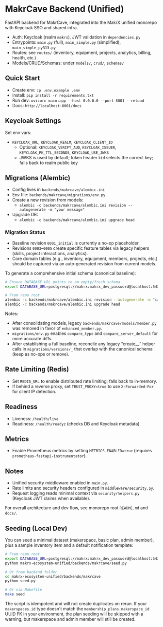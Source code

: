 # MakrCave Backend (Unified)

FastAPI backend for MakrCave, integrated into the MakrX unified monorepo with Keycloak SSO and shared infra.

- Auth: Keycloak (realm `makrx`), JWT validation in `dependencies.py`
- Entrypoints: `main.py` (full), `main_simple.py` (simplified), `main_simple_py313.py`
- Routes: see `routes/` (inventory, equipment, projects, analytics, billing, health, etc.)
- Models/CRUD/Schemas: under `models/`, `crud/`, `schemas/`

## Quick Start

- Create env: `cp .env.example .env`
- Install: `pip install -r requirements.txt`
- Run dev: `uvicorn main:app --host 0.0.0.0 --port 8001 --reload`
- Docs: `http://localhost:8001/docs`

## Keycloak Settings

Set env vars:

- `KEYCLOAK_URL`, `KEYCLOAK_REALM`, `KEYCLOAK_CLIENT_ID`
  - Optional: `KEYCLOAK_VERIFY_AUD`, `KEYCLOAK_ISSUER`, `KEYCLOAK_PK_TTL_SECONDS`, `KEYCLOAK_USE_JWKS`
  - JWKS is used by default; token header `kid` selects the correct key; falls back to realm public key

## Migrations (Alembic)

- Config lives in `backends/makrcave/alembic.ini`
- Env file: `backends/makrcave/migrations/env.py`
- Create a new revision from models:
  - `alembic -c backends/makrcave/alembic.ini revision --autogenerate -m "your message"`
- Upgrade DB:
  - `alembic -c backends/makrcave/alembic.ini upgrade head`

### Migration Status

- Baseline revision `0001_initial` is currently a no-op placeholder.
- Revisions `0003`–`0005` create specific feature tables via legacy helpers (skills, project interactions, analytics).
- Core domain tables (e.g., inventory, equipment, members, projects, etc.) should be captured via an auto‑generated revision from current models.

To generate a comprehensive initial schema (canonical baseline):

```bash
# Ensure DATABASE_URL points to an empty/fresh schema
export DATABASE_URL=postgresql://makrx:makrx_dev_password@localhost:5433/makrx_ecosystem

# From repo root
alembic -c backends/makrcave/alembic.ini revision --autogenerate -m "canonical initial schema"
alembic -c backends/makrcave/alembic.ini upgrade head
```

Notes:

- After consolidating models, legacy `backends/makrcave/models/member.py` was removed in favor of `enhanced_member.py`.
- `migrations/env.py` enables `compare_type` and `compare_server_default` for more accurate diffs.
- After establishing a full baseline, reconcile any legacy “create\__” helper calls in `migrations/versions/_` that overlap with the canonical schema (keep as no-ops or remove).

## Rate Limiting (Redis)

- Set `REDIS_URL` to enable distributed rate limiting; falls back to in‑memory.
- If behind a reverse proxy, set `TRUST_PROXY=true` to use `X-Forwarded-For` for client IP detection.

## Readiness

- Liveness: `/health/live`
- Readiness: `/health/readyz` (checks DB and Keycloak metadata)

## Metrics

- Enable Prometheus metrics by setting `METRICS_ENABLED=true` (requires `prometheus-fastapi-instrumentator`).

## Notes

- Unified security middleware enabled in `main.py`.
- Rate limits and security headers configured in `middleware/security.py`.
- Request logging reads minimal context via `security/helpers.py` (Keycloak JWT claims when available).

For overall architecture and dev flow, see monorepo root `README.md` and `docs/`.

## Seeding (Local Dev)

You can seed a minimal dataset (makerspace, basic plan, admin member), plus a sample inventory item and a default notification template:

```bash
# From repo root
export DATABASE_URL=postgresql://makrx:makrx_dev_password@localhost:5433/makrx_ecosystem
python makrx-ecosystem-unified/backends/makrcave/seed.py

# Or from backend folder
cd makrx-ecosystem-unified/backends/makrcave
python seed.py

# Or via Makefile
make seed
```

The script is idempotent and will not create duplicates on rerun. If your `makerspaces.id` type
doesn't match the `membership_plans.makerspace_id` UUID FK in your environment, the plan seeding
will be skipped with a warning, but makerspace and admin member will still be created.
